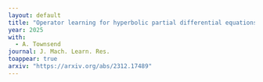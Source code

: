 ```yaml
---
layout: default 
title: "Operator learning for hyperbolic partial differential equations"
year: 2025
with:
  - A. Townsend
journal: J. Mach. Learn. Res.
toappear: true
arxiv: "https://arxiv.org/abs/2312.17489"
---
```

